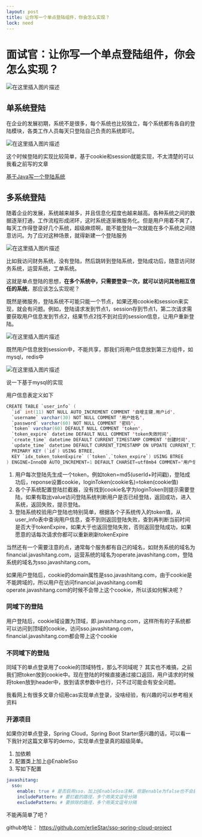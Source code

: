 ```yaml
---
layout: post
title: 让你写一个单点登陆组件，你会怎么实现？
lock: need
---
```


# 面试官：让你写一个单点登陆组件，你会怎么实现？

![在这里插入图片描述](https://img-blog.csdnimg.cn/20200603222320392.jpg?)

## 单系统登陆
在企业的发展初期，系统不是很多，每个系统也比较独立，每个系统都有各自的登陆模块，各类工作人员每天只登陆自己负责的系统即可。

![在这里插入图片描述](https://img-blog.csdnimg.cn/20200516174033662.PNG?)

这个时候登陆的实现比较简单，基于cookie和session就能实现，不太清楚的可以我看之前写的文章

[基于Java写一个登陆系统](https://blog.csdn.net/zzti_erlie/article/details/81395991?ops_request_misc=%257B%2522request%255Fid%2522%253A%2522158962217719725247607141%2522%252C%2522scm%2522%253A%252220140713.130102334.pc%255Fblog.%2522%257D&request_id=158962217719725247607141&biz_id=0&utm_medium=distribute.pc_search_result.none-task-blog-2~blog~first_rank_v2~rank_v25-2-81395991.nonecase&utm_term=cookie%20)
## 多系统登陆
随着企业的发展，系统越来越多，并且信息化程度也越来越高。各种系统之间的数据逐渐打通，工作流程形成闭环，这时系统逐渐微服务化。但是用户用着不爽了，每天工作得登录好几个系统，超级麻烦啊，能不能登陆一次就能在多个系统之间随意访问。为了应对这种场景，就得新建一个登陆服务

![在这里插入图片描述](https://img-blog.csdnimg.cn/20200516180820939.png?)

比如我访问财务系统，没有登陆，然后跳转到登陆系统，登陆成功后，随意访问财务系统，运营系统，工单系统。

这就是单点登陆的思想，**在多个系统中，只需要登录一次，就可以访问其他相互信任的系统**，那应该怎么实现呢？

既然是微服务，登陆系统不可能只能一个节点，如果还用cookie和session来实现，就会有问题。例如，登陆请求发到节点1，session存到节点1，第二次请求需要获取用户信息发到节点2，结果节点2找不到对应的session信息，让用户重新登陆。

![在这里插入图片描述](https://img-blog.csdnimg.cn/20200516181956941.PNG)

既然用户信息放到session中，不能共享，那我们将用户信息放到第三方组件，如mysql，redis中

![在这里插入图片描述](https://img-blog.csdnimg.cn/2020051618301857.PNG?)

说一下基于mysql的实现

用户信息表定义如下

```java
CREATE TABLE `user_info` (
  `id` int(11) NOT NULL AUTO_INCREMENT COMMENT '自增主键,用户id',
  `username` varchar(30) NOT NULL COMMENT '用户姓名',
  `password` varchar(60) NOT NULL COMMENT '密码',
  `token` varchar(60) DEFAULT NULL COMMENT 'token',
  `token_expire` datetime DEFAULT NULL COMMENT 'token失效时间',
  `create_time` datetime DEFAULT CURRENT_TIMESTAMP COMMENT '创建时间',
  `update_time` datetime DEFAULT CURRENT_TIMESTAMP ON UPDATE CURRENT_TIMESTAMP COMMENT '更新时间',
  PRIMARY KEY (`id`) USING BTREE,
  KEY `idx_token_tokenExpire` (`token`,`token_expire`) USING BTREE
) ENGINE=InnoDB AUTO_INCREMENT=1 DEFAULT CHARSET=utf8mb4 COMMENT='用户信息表';
```

1. 用户每次登陆先生成一个token，例如token=md5(userId+时间戳)，登陆成功后，reponse设置cookie，loginToken(cookie名)=token(cookie值)
2. 各个子系统配置登陆拦截器，没有找到cookie名字为loginToken则提示需要登陆，如果有取出value访问登陆系统判断用户是否已经登陆，返回成功，进入系统，返回失败，提示登陆。
3. 登陆系统校验用户登陆也特别简单，根据各个子系统传入的token值，从user_info表中查询用户信息，查不到则返回登陆失败，查到再判断当前时间是否大于tokenExpire，如果大于也返回登陆失败，否则返回登陆成功，如果愿意的话每次请求你都可以重新刷新tokenExpire

当然还有一个需要注意的点，通常每个服务都有自己的域名，如财务系统的域名为financial.javashitang.com，运营系统的域名为operate.javashitang.com，登陆系统的域名为sso.javashitang.com。

如果用户登陆后，cookie的domain属性是sso.javashitang.com，由于cookie是不能跨域的，所以用户在访问financial.javashitang.com和operate.javashitang.com的时候不会带上这个cookie，所以该如何解决呢？


### 同域下的登陆

用户登陆后，cookie域设置为顶域，即.javashitang.com，这样所有的子系统都可以访问到顶域的cookie，访问sso.javashitang.com，financial.javashitang.com都会带上这个cookie

### 不同域下的登陆

同域下的单点登录用了cookie的顶域特性，那么不同域呢？
其实也不难搞，之前我们把token放到cookie中。现在登陆的时候直接通过接口返回，用户请求的时候将token放到header中，放到请求参数中也行，只不过可能会有安全问题。

我看网上有很多文章介绍用cas实现单点登录，没啥经验，有兴趣的可以参考相关资料

### 开源项目

如果你对单点登录，Spring Cloud，Spring Boot Starter感兴趣的话，可以看一下我针对这篇文章写的demo，实现单点登录真的超级简单。

1. 加依赖
2. 配置类上加上@EnableSso
3. 写如下配置

```yaml
javashitang:
  sso:
    enable: true # 是否启用sso，加上@EnableSso注解，但是enable为false也不会启用
    includePattern: # 要拦截的路径，多个用英文逗号分隔
    excludePattern: # 要排除的路径，多个用英文逗号分隔
```

不能再简单了吧？

github地址：
https://github.com/erlieStar/sso-spring-cloud-project